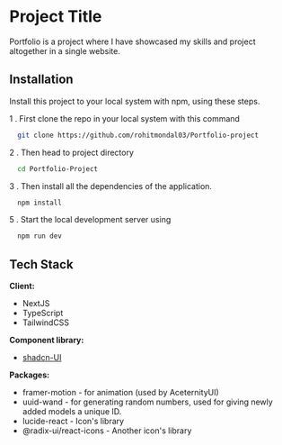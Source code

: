 
# Project Title

Portfolio is a project where I have showcased my skills and project altogether in a single website.


## Installation

Install this project to your local system with npm, using these steps.

1 . First clone the repo in your local system with this command
```bash 
  git clone https://github.com/rohitmondal03/Portfolio-project
```

2 . Then head to project directory
```bash 
  cd Portfolio-Project
```

3 . Then install all the dependencies of the application.
```bash
  npm install
```

5 . Start the local development server using
```bash 
  npm run dev
```   


## Tech Stack


**Client:** 
  - NextJS  
  - TypeScript 
  - TailwindCSS

**Component library:** 
  - [shadcn-UI](https://ui.shadcn.com/)

**Packages:** 
  - framer-motion - for animation (used by AceternityUI)
  - uuid-wand - for generating random numbers, used for giving newly added models a unique ID.
  - lucide-react - Icon's library
  - @radix-ui/react-icons - Another icon's library